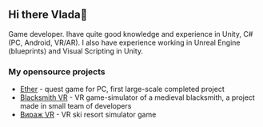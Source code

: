 ## Hi there Vlada👋

Game developer. Ihave quite good knowledge and experience in Unity, C# (PC, Android, VR/AR). I also have experience working in Unreal Engine (blueprints) and Visual Scripting in Unity.

### My opensource projects

*   [Ether](https://github.com/darsidaff/Ether) - quest game for PC, first large-scale completed project
*   [Blacksmith VR](https://github.com/) - VR game-simulator of a medieval blacksmith, a project made in small team of developers
*   [Вираж VR](https://github.com/) - VR ski resort simulator game
